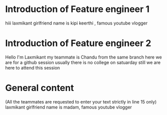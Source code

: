 # Introduction of Feature engineer 1
hiii
laxmikant girlfriend name is kipi keerthi , famous youtube vlogger 





# Introduction of Feature engineer 2 

Hello I'm Laxmikant
my teammate is Chandu from the same branch
here we are for a github session
usually there is no college on satuarday still we are here to attend this session



# General content
(All the teammates are requested to enter your text strictly in line 15 only)
laxmikant girlfriend name is madam, famous youtube vlogger 




